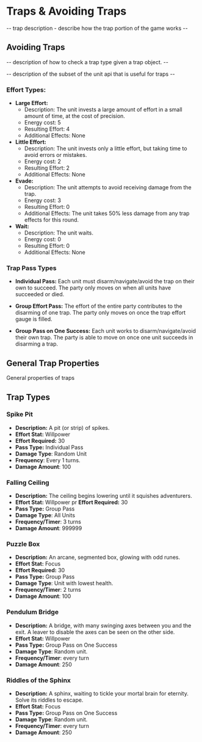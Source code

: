 # Traps & Avoiding Traps

-- trap description - describe how the trap portion of the game works --

## Avoiding Traps

-- description of how to check a trap type given a trap object. --

-- description of the subset of the unit api that is useful for traps --

### Effort Types:
- **Large Effort:** 
    - Description: The unit invests a large amount of effort in a small amount of time, at the cost of precision.
    - Energy cost: 5
    - Resulting Effort: 4
    - Additional Effects: None
- **Little Effort:** 
    - Description: The unit invests only a little effort, but taking time to avoid errors or mistakes.
    - Energy cost: 2
    - Resulting Effort: 2
    - Additional Effects: None
- **Evade:** 
    - Description: The unit attempts to avoid receiving damage from the trap.
    - Energy cost: 3
    - Resulting Effort: 0
    - Additional Effects: The unit takes 50% less damage from any trap effects for this round. 
- **Wait:** 
    - Description: The unit waits.
    - Energy cost: 0
    - Resulting Effort: 0
    - Additional Effects: None

### Trap Pass Types

- **Individual Pass:** Each unit must disarm/navigate/avoid the trap on their own to succeed. The party only moves on when all units have succeeded or died.

- **Group Effort Pass:** The effort of the entire party contributes to the disarming of one trap. The party only moves on once the trap effort gauge is filled.

- **Group Pass on One Success:** Each unit works to disarm/navigate/avoid their own trap. The party is able to move on once one unit succeeds in disarming a trap.

## General Trap Properties

General properties of traps

## Trap Types

### Spike Pit
- **Description:** A pit (or strip) of spikes. 
- **Effort Stat:** Willpower
- **Effort Required:** 30
- **Pass Type:** Individual Pass
- **Damage Type**: Random Unit
- **Frequency**: Every 1 turns.
- **Damage Amount**: 100

### Falling Ceiling
- **Description:** The ceiling begins lowering until it squishes adventurers.
- **Effort Stat:** Willpower
pr **Effort Required:** 30
- **Pass Type:** Group Pass
- **Damage Type**: All Units
- **Frequency/Timer**: 3 turns
- **Damage Amount**: 999999


### Puzzle Box
- **Description:** An arcane, segmented box, glowing with odd runes. 
- **Effort Stat:** Focus 
- **Effort Required:** 30
- **Pass Type:** Group Pass
- **Damage Type**: Unit with lowest health.
- **Frequency/Timer**: 2 turns
- **Damage Amount**: 100

### Pendulum Bridge
- **Description:** A bridge, with many swinging axes between you and the exit. A leaver to disable the axes can be seen on the other side.
- **Effort Stat:** Willpower
- **Pass Type:** Group Pass on One Success
- **Damage Type**: Random unit.
- **Frequency/Timer**: every turn
- **Damage Amount**: 250

### Riddles of the Sphinx
- **Description:** A sphinx, waiting to tickle your mortal brain for eternity. Solve its riddles to escape.
- **Effort Stat:** Focus
- **Pass Type:** Group Pass on One Success
- **Damage Type**: Random unit.
- **Frequency/Timer**: every turn
- **Damage Amount**: 250




